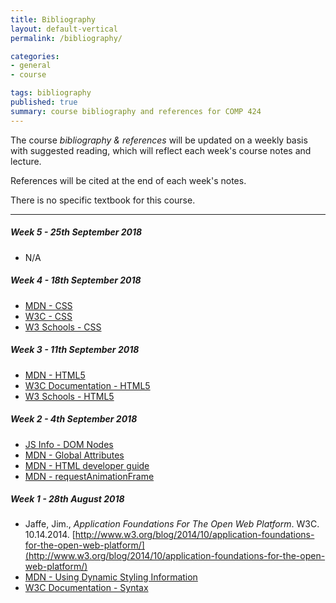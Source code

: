 ```yaml
---
title: Bibliography
layout: default-vertical
permalink: /bibliography/

categories:
- general
- course

tags: bibliography
published: true
summary: course bibliography and references for COMP 424
---
```


The course *bibliography & references* will be updated on a weekly basis with suggested reading, which will reflect each week's course notes and lecture.

References will be cited at the end of each week's notes.

There is no specific textbook for this course.

***

<!--
###### Week 15 - 23rd April 2018

  * N/A

###### Week 14 - 16th April 2018

  * [D3 - Easing](https://github.com/mbostock/d3/wiki/Transitions#d3_ease)
  * [D3 - Scales](https://github.com/mbostock/d3/wiki/Scales)
  * MongoDB
    * [MongoDB - For Giant Ideas](https://www.mongodb.org/)
  * Mongoose
    * [MongooseJS Docs](http://mongoosejs.com/index.html)
  * [React - API Reference](https://facebook.github.io/react/docs/top-level-api.html)

##### Week 13 - 9th April 2018

  * Homebrew for OS X
    * [Homebrew - the missing package manager for OS X](http://brew.sh/)
  * Node.js
    * [Node.js](https://nodejs.org/en/)
    * [ExpressJS](http://expressjs.com/)
  * Redis
    * [redis.io](http://redis.io/)

##### Week 12 - 2nd April 2018

  * Node.js
    * [Node.js](https://nodejs.org/en/)
  * [W3 Selector API](http://www.w3.org/TR/selectors-api/)

##### Week 11 - 26th March 2018

  * [Flickr API - Public feeds](https://www.flickr.com/services/feeds/)
  * [Flickr API - Public feed - public photos & video ](https://www.flickr.com/services/feeds/docs/photos_public/)
  * [jQuery - .getJSON()](http://api.jQuery.com/jQuery.getjson/)
  * [jQuery - JSONP](https://learn.jquery.com/ajax/working-with-jsonp/)
  * [MDN - JS - Using Promises](https://developer.mozilla.org/en-US/docs/Web/JavaScript/Guide/Using_promises)
  * [W3 - CSS Flexible Box Layout Module 1](https://drafts.csswg.org/css-flexbox/)

##### Week 10 - 19th March 2018

  * [jQuery - deferred ](https://api.jquery.com/jquery.deferred/)
  * [jQuery - .getJSON()](http://api.jQuery.com/jQuery.getjson/)
  * [MDN - JS - Iterators and Generators](https://developer.mozilla.org/en-US/docs/Web/JavaScript/Guide/Iterators_and_Generators)
  * [Create your own AJAX loader](http://www.ajaxload.info/)

##### Week 9 - 12th March 2018

  * N/A - DEV Week

##### Week 8 - 5th March 2018

  * N/A - Spring Break

##### Week 7 - 26th February 2018

  * [jQuery](https://jQuery.com/)
  * [jQuery API](https://api.jquery.com/)
  * [jQuery - .getJSON()](http://api.jQuery.com/jQuery.getjson/)
  * [jQuery :parent selector](https://api.jquery.com/parent-selector/)
  * [MDN - JS Objects](https://developer.mozilla.org/en-US/docs/Web/JavaScript/Guide/Working_with_Objects)

##### Week 6 - 19th February 2018

  * [MDN - JS](https://developer.mozilla.org/en-US/docs/Web/JavaScript/Guide)
  * [MDN - JS Objects](https://developer.mozilla.org/en-US/docs/Web/JavaScript/Guide/Working_with_Objects)
  * [W3 - JS Object](http://www.w3schools.com/js/js_objects.asp)
  * [W3 - JS Performance](http://www.w3schools.com/js/js_performance.asp)

##### Week 5 - 12th February 2018

  * [MDN - JS](https://developer.mozilla.org/en-US/docs/Web/JavaScript/Guide)
  * [MDN - JS Data Types and Data Structures](https://developer.mozilla.org/en-US/docs/Web/JavaScript/Data_structures)
  * [MDN - JS Grammar and Types](https://developer.mozilla.org/en-US/docs/Web/JavaScript/Guide/Grammar_and_types)
  * [MDN - JS Objects](https://developer.mozilla.org/en-US/docs/Web/JavaScript/Guide/Working_with_Objects)
  * [W3 Schools - JS](http://www.w3schools.com/js/default.asp)
-->

##### Week 5 - 25th September 2018

  * N/A

##### Week 4 - 18th September 2018

  * [MDN - CSS](https://developer.mozilla.org/en-US/docs/Web/CSS)
  * [W3C - CSS](http://www.w3.org/Style/CSS/)
  * [W3 Schools - CSS](http://www.w3schools.com/css/default.asp)

##### Week 3 - 11th September 2018

  * [MDN - HTML5](https://developer.mozilla.org/en-US/docs/Web/Guide/HTML/HTML5)
  * [W3C Documentation - HTML5](http://www.w3.org/TR/html5/Overview.html#contents)
  * [W3 Schools - HTML5](https://www.w3schools.com/html/default.asp)

##### Week 2 - 4th September 2018
  * [JS Info - DOM Nodes](https://javascript.info/dom-nodes)
  * [MDN - Global Attributes](https://developer.mozilla.org/en-US/docs/Web/HTML/Global_attributes)
  * [MDN - HTML developer guide](https://developer.mozilla.org/en-US/docs/Web/Guide/HTML)
  * [MDN - requestAnimationFrame](https://developer.mozilla.org/en-US/docs/Web/API/window/requestAnimationFrame)

##### Week 1 - 28th August 2018

  * Jaffe, Jim., *Application Foundations For The Open Web Platform*. W3C. 10.14.2014. [http://www.w3.org/blog/2014/10/application-foundations-for-the-open-web-platform/](http://www.w3.org/blog/2014/10/application-foundations-for-the-open-web-platform/)
  * [MDN - Using Dynamic Styling Information](https://developer.mozilla.org/en-US/docs/Web/API/CSS_Object_Model/Using_dynamic_styling_information)
  * [W3C Documentation - Syntax](http://www.w3.org/TR/html-markup/syntax.html)
